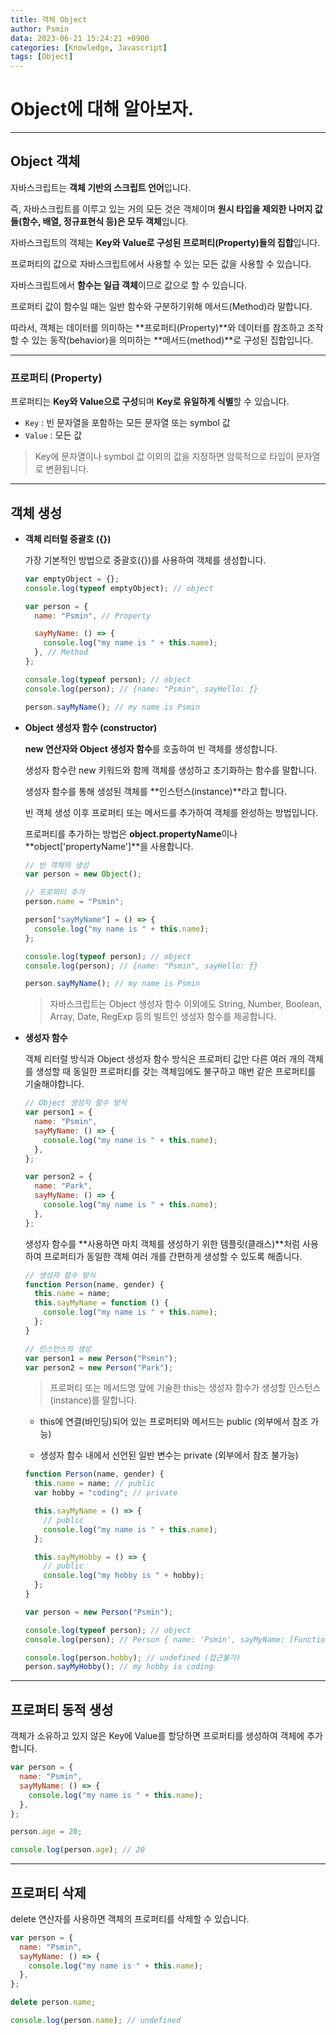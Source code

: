 ```yaml
---
title: 객체 Object
author: Psmin
data: 2023-06-21 15:24:21 +0900
categories: [Knowledge, Javascript]
tags: [Object]
---
```


# Object에 대해 알아보자.

---

## Object 객체

자바스크립트는 **객체 기반의 스크립트 언어**입니다.

즉, 자바스크립트를 이루고 있는 거의 모든 것은 객체이며 **원시 타입을 제외한 나머지 값들(함수, 배열, 정규표현식 등)은 모두 객체**입니다.

자바스크립트의 객체는 **Key와 Value로 구성된 프로퍼티(Property)들의 집합**입니다.

프로퍼티의 값으로 자바스크립트에서 사용할 수 있는 모든 값을 사용할 수 있습니다.

자바스크립트에서 **함수는 일급 객체**이므로 값으로 할 수 있습니다.

프로퍼티 값이 함수일 때는 일반 함수와 구분하기위해 메서드(Method)라 말합니다.

따라서, 객체는 데이터를 의미하는 **프로퍼티(Property)**와 데이터를 참조하고 조작할 수 있는 동작(behavior)을 의미하는 **메서드(method)**로 구성된 집합입니다.

---

### 프로퍼티 (Property)

프로퍼티는 **Key와 Value으로 구성**되며 **Key로 유일하게 식별**할 수 있습니다.

- `Key` : 빈 문자열을 포함하는 모든 문자열 또는 symbol 값
- `Value` : 모든 값

> Key에 문자열이나 symbol 값 이외의 값을 지정하면 암묵적으로 타입이 문자열로 변환됩니다.

---

## 객체 생성

- **객체 리터럴 중괄호 ({})**

  가장 기본적인 방법으로 중괄호({})를 사용하여 객체를 생성합니다.

  ```js
  var emptyObject = {};
  console.log(typeof emptyObject); // object

  var person = {
    name: "Psmin", // Property

    sayMyName: () => {
      console.log("my name is " + this.name);
    }, // Method
  };

  console.log(typeof person); // object
  console.log(person); // {name: "Psmin", sayHello: ƒ}

  person.sayMyName(); // my name is Psmin
  ```

- **Object 생성자 함수 (constructor)**

  **new 연산자와 Object 생성자 함수**를 호출하여 빈 객체를 생성합니다.

  생성자 함수란 new 키워드와 함께 객체를 생성하고 초기화하는 함수를 말합니다.

  생성자 함수를 통해 생성된 객체를 **인스턴스(instance)**라고 합니다.

  빈 객체 생성 이후 프로퍼티 또는 메서드를 추가하여 객체를 완성하는 방법입니다.

  프로퍼티를 추가하는 방법은 **object.propertyName**이나 **object['propertyName']**을 사용합니다.

  ```js
  // 빈 객체의 생성
  var person = new Object();

  // 프로퍼티 추가
  person.name = "Psmin";

  person["sayMyName"] = () => {
    console.log("my name is " + this.name);
  };

  console.log(typeof person); // object
  console.log(person); // {name: "Psmin", sayHello: ƒ}

  person.sayMyName(); // my name is Psmin
  ```

  > 자바스크립트는 Object 생성자 함수 이외에도 String, Number, Boolean, Array, Date, RegExp 등의 빌트인 생성자 함수를 제공합니다.

- **생성자 함수**

  객체 리터럴 방식과 Object 생성자 함수 방식은 프로퍼티 값만 다른 여러 개의 객체를 생성할 때 동일한 프로퍼티를 갖는 객체임에도 불구하고 매번 같은 프로퍼티를 기술해야합니다.

  ```js
  // Object 생성자 함수 방식
  var person1 = {
    name: "Psmin",
    sayMyName: () => {
      console.log("my name is " + this.name);
    },
  };

  var person2 = {
    name: "Park",
    sayMyName: () => {
      console.log("my name is " + this.name);
    },
  };
  ```

  생성자 함수를 **사용하면 마치 객체를 생성하기 위한 템플릿(클래스)**처럼 사용하여 프로퍼티가 동일한 객체 여러 개를 간편하게 생성할 수 있도록 해줍니다.

  ```js
  // 생성자 함수 방식
  function Person(name, gender) {
    this.name = name;
    this.sayMyName = function () {
      console.log("my name is " + this.name);
    };
  }

  // 인스턴스의 생성
  var person1 = new Person("Psmin");
  var person2 = new Person("Park");
  ```

  > 프로퍼티 또는 메서드명 앞에 기술한 this는 생성자 함수가 생성할 인스턴스(instance)를 말합니다.

  - this에 연결(바인딩)되어 있는 프로퍼티와 메서드는 public (외부에서 참조 가능)

  - 생성자 함수 내에서 선언된 일반 변수는 private (외부에서 참조 불가능)

  ```js
  function Person(name, gender) {
    this.name = name; // public
    var hobby = "coding"; // private

    this.sayMyName = () => {
      // public
      console.log("my name is " + this.name);
    };

    this.sayMyHobby = () => {
      // public
      console.log("my hobby is " + hobby);
    };
  }

  var person = new Person("Psmin");

  console.log(typeof person); // object
  console.log(person); // Person { name: 'Psmin', sayMyName: [Function], sayMyHobby: [Function] }

  console.log(person.hobby); // undefined (접근불가)
  person.sayMyHobby(); // my hobby is coding
  ```

---

## 프로퍼티 동적 생성

객체가 소유하고 있지 않은 Key에 Value를 할당하면 프로퍼티를 생성하여 객체에 추가합니다.

```js
var person = {
  name: "Psmin",
  sayMyName: () => {
    console.log("my name is " + this.name);
  },
};

person.age = 20;

console.log(person.age); // 20
```

---

## 프로퍼티 삭제

delete 연산자를 사용하면 객체의 프로퍼티를 삭제할 수 있습니다.

```js
var person = {
  name: "Psmin",
  sayMyName: () => {
    console.log("my name is " + this.name);
  },
};

delete person.name;

console.log(person.name); // undefined
```
